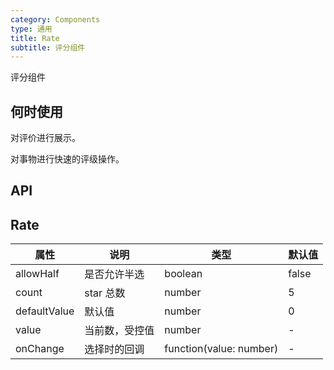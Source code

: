 ```yaml
---
category: Components
type: 通用
title: Rate
subtitle: 评分组件
---
```


评分组件

## 何时使用

对评价进行展示。

对事物进行快速的评级操作。

## API

## Rate

| 属性 | 说明 | 类型 | 默认值 |
| --- | --- | ---  | ---   |
| allowHalf | 是否允许半选 | boolean | false |
| count | star 总数 | number | 5 |
| defaultValue | 默认值 | number | 0 |
| value | 当前数，受控值 | number | - |
| onChange | 选择时的回调 | function(value: number) | - |

